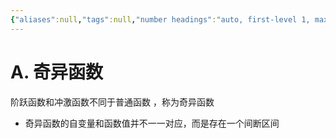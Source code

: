 ```yaml
---
{"aliases":null,"tags":null,"number headings":"auto, first-level 1, max 6, A.1.","dg-publish":true,"Created-Date":"2024-03-31 09:44:21","Modified-Date":"2024-04-18 11:53:15","permalink":"/A01_Lessons/Ac04_信号与系统/奇异函数/","dgPassFrontmatter":true}
---
```



# A. 奇异函数

阶跃函数和冲激函数不同于普通函数 ，称为奇异函数

- 奇异函数的自变量和函数值并不一一对应，而是存在一个间断区间


